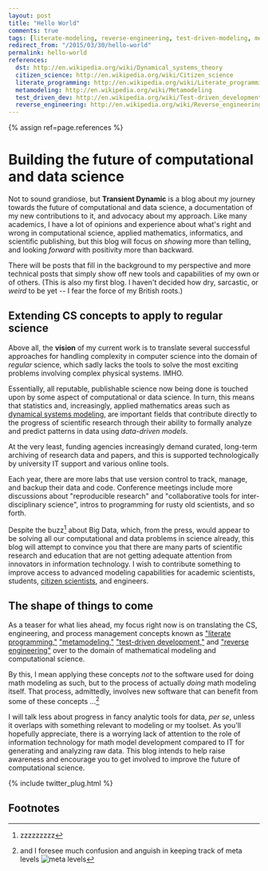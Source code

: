 ```yaml
---
layout: post
title: "Hello World"
comments: true
tags: [literate-modeling, reverse-engineering, test-driven-modeling, metamodeling, discussion]
redirect_from: "/2015/03/30/hello-world"
permalink: hello-world
references:
  dst: http://en.wikipedia.org/wiki/Dynamical_systems_theory
  citizen_science: http://en.wikipedia.org/wiki/Citizen_science
  literate_programming: http://en.wikipedia.org/wiki/Literate_programming
  metamodeling: http://en.wikipedia.org/wiki/Metamodeling
  test_driven_dev: http://en.wikipedia.org/wiki/Test-driven_development
  reverse_engineering: http://en.wikipedia.org/wiki/Reverse_engineering
---
```


{% assign ref=page.references %}

# Building the future of computational and data science

Not to sound grandiose, but **Transient Dynamic** is a blog about my
journey towards the future of computational and data science, a
documentation of my new contributions to it, and advocacy about my
approach. Like many academics, I have a lot of opinions and experience
about what's right and wrong in computational science, applied
mathematics, informatics, and scientific publishing, but this blog
will focus on *showing* more than telling, and looking *forward* with
positivity more than backward.

There will be posts that fill in the background to my perspective and
more technical posts that simply show off new tools and capabilities
of my own or of others. (This is also my first blog. I haven't decided
how dry, sarcastic, or *weird* to be yet -- I fear the force of my British roots.)

## Extending CS concepts to apply to regular science

Above all, the **vision** of my current work is to translate several
successful approaches for handling complexity in computer science into
the domain of *regular* science, which sadly lacks the tools to solve
the most exciting problems involving complex physical
systems. IMHO.

Essentially, all reputable, publishable science now being done is
touched upon by some aspect of computational or data science. In turn,
this means that statistics and, increasingly, applied mathematics
areas such as
[dynamical systems modeling]({{ref['dst']}}),
are important fields that contribute directly to the progress of
scientific research through their ability to formally analyze and
predict patterns in data using *data-driven models*.

At the very least, funding agencies increasingly demand curated, long-term
archiving of research data and papers, and this is supported
technologically by university IT support and various online tools.

Each year, there are more labs that use version control to track,
manage, and backup their data and code. Conference meetings include
more discussions about "reproducible research" and "collaborative
tools for inter-disciplinary science", intros to programming for rusty
old scientists, and so forth.

Despite the buzz[^1] about Big Data, which, from the press, would
appear to be solving all our computational and data problems in
science already, this blog will attempt to convince you that there are
many parts of scientific research and education that are not getting
adequate attention from innovators in information technology. I wish
to contribute something to improve access to advanced modeling
capabilities for academic scientists, students,
[citizen scientists]({{ref['citizen_science']}}), and engineers.

## The shape of things to come

As a teaser for what lies ahead, my focus right now is on translating
the CS, engineering, and process management concepts known as
["literate programming,"]({{ref['literate_programming']}})
["metamodeling,"]({{ref['metamodeling']}})
["test-driven development,"]({{ref['test_driven_dev']}})
and
["reverse engineering"]({{ref['reverse_engineering']}})
over to the domain of mathematical modeling and computational
science.

By this, I mean applying these concepts *not* to the software used for
doing math modeling as such, but to the process of actually *doing*
math modeling itself. That process, admittedly, involves new
software that can benefit from some of these concepts ...[^2]

I will talk less about progress in fancy analytic tools for data, *per
se*, unless it overlaps with something relevant to modeling or my toolset. As you'll
hopefully appreciate, there is a worrying lack of attention to the
role of information technology for math model development compared to
IT for generating and analyzing raw data. This blog intends to help
raise awareness and encourage you to get involved to improve the
future of computational science.

{% include twitter_plug.html %}

## Footnotes

[^1]: zzzzzzzzz

[^2]: and I foresee much confusion and anguish in keeping track of meta levels ![meta levels](http://imgs.xkcd.com/comics/hofstadter.png)


